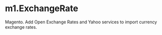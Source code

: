 # m1.ExchangeRate
Magento. Add Open Exchange Rates and Yahoo services to import currency exchange rates.
